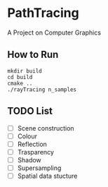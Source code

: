 # PathTracing

A Project on Computer Graphics

## How to Run

```
mkdir build
cd build
cmake ..
./rayTracing n_samples
```

## TODO List

- [ ] Scene construction
- [ ] Colour
- [ ] Reflection
- [ ] Trasparency
- [ ] Shadow
- [ ] Supersampling
- [ ] Spatial data stucture
